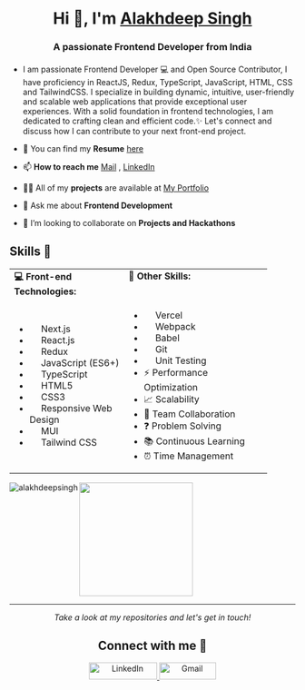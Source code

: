 <h1 align="center"> Hi 👋, I'm <a href="https://alakhdeepsingh.github.io/Portfolio/" target="blank">Alakhdeep Singh </a> </h1>
<h3 align="center">A passionate Frontend Developer from India</h3>

#### 
<!-- <img src="https://img.shields.io/badge/-Full stack%20 MERN Developer-blue?&style=for-the-badge"/>    <img src="https://img.shields.io/badge/-Frontend%20 ReactJS Developer-red?&style=for-the-badge"/>     <img src="https://img.shields.io/badge/-Backend NodeJS ExpressJS Developer-green?&style=for-the-badge"/> -->
<!-- <img src="https://img.shields.io/badge/-DataStructures & Algorithms-green?&style=for-the-badge"/> -->

<!-- ![GitHub followers](https://img.shields.io/github/followers/Alakhdeepsingh?label=Follow&style=social)
<img src="https://komarev.com/ghpvc/?username=alakhdeepsingh&label=Profile%20views&color=0e75b6&style=flat" alt="alakhdeepsingh" /> -->

 
- I am passionate Frontend Developer 💻 and Open Source Contributor, I have proficiency in ReactJS, Redux, TypeScript, JavaScript, HTML, CSS and TailwindCSS. I specialize in building dynamic, intuitive, user-friendly and scalable web applications that provide exceptional user experiences. With a solid foundation in frontend technologies, I am dedicated to crafting clean and efficient code.✨ Let's connect and discuss how I can contribute to your next front-end project.

- 📓 You can find my **Resume** [here]()

- 📫 **How to reach me** [Mail](mailto:alakhdeepsingh773@gmail.com) , [LinkedIn](https://linkedin.com/in/alakhdeepsingh)
  
- 👨‍💻 All of my **projects** are available at [My Portfolio](https://alakhportfolio.netlify.app/)

- 💬 Ask me about **Frontend Development**
 
- 🤝 I’m looking to collaborate on **Projects and Hackathons**

 
<!-- <a href="https://www.hackerrank.com/alakhdeep_7321" target="blank" >
    <img align="left" src="https://img.shields.io/badge/Hackerrank-darkgreen?style=for-the-badge&logo=hackerrank&logoColor=white"  height="30" width="140"/>
  </a> -->

 ## Skills 🎯

<table style="width: 90%;">
  <tr>
    <td style="width: 40%; vertical-align: top;"><strong>💻 Front-end Technologies:</strong></td>
    <td style="width: 50%; vertical-align: top;"><strong>🚀 Other Skills:</strong></td>
  </tr>
  <tr>
    <td>
      <ul>
       <li><img src="https://skillicons.dev/icons?i=nextjs" width="16px" style="vertical-align: middle;"/> Next.js</li>
        <li><img src="https://skillicons.dev/icons?i=react" width="16px" style="vertical-align: middle;"/> React.js</li>
        <li><img src="https://skillicons.dev/icons?i=redux" width="16px" style="vertical-align: middle;"/> Redux</li>
        <li><img src="https://skillicons.dev/icons?i=js" width="16px" style="vertical-align: middle;"/> JavaScript (ES6+)</li>
        <li><img src="https://skillicons.dev/icons?i=ts" width="16px" style="vertical-align: middle;"/> TypeScript</li>
        <li><img src="https://skillicons.dev/icons?i=html" width="16px" style="vertical-align: middle;"/> HTML5</li>
        <li><img src="https://skillicons.dev/icons?i=css" width="16px" style="vertical-align: middle;"/> CSS3</li>
        <li><img src="https://skillicons.dev/icons?i=css" width="16px" style="vertical-align: middle;"/> Responsive Web Design</li>
        <li><img src="https://skillicons.dev/icons?i=materialui" width="16px" style="vertical-align: middle;"/> MUI</li>
        <li><img src="https://skillicons.dev/icons?i=tailwind" width="16px" style="vertical-align: middle;"/> Tailwind CSS</li>
<!--         <li><img src="https://skillicons.dev/icons?i=fastapi" width="16px" style="vertical-align: middle;"/> RESTful APIs</li> -->
      </ul>
    </td>
    <td>
      <ul>
        <li><img src="https://skillicons.dev/icons?i=vercel" width="16px" style="vertical-align: middle;"/> Vercel</li>
        <li><img src="https://skillicons.dev/icons?i=webpack" width="16px" style="vertical-align: middle;"/> Webpack</li>
        <li><img src="https://skillicons.dev/icons?i=babel" width="16px" style="vertical-align: middle;"/> Babel</li>
        <li><img src="https://skillicons.dev/icons?i=git" width="16px" style="vertical-align: middle;"/> Git</li>
        <li><img src="https://skillicons.dev/icons?i=jest" width="16px" style="vertical-align: middle;"/> Unit Testing</li>
        <li>⚡ Performance Optimization</li>
        <li>📈 Scalability</li>
        <li>👥 Team Collaboration</li>
        <li>❓ Problem Solving</li>
        <li>📚 Continuous Learning</li>
        <li>⏰ Time Management</li>
      </ul>
    </td>
  </tr>
</table>
 
 <!-- <h2> &nbsp;My Tech Stack</h2>

- Programming languages : <br />
    [![JavaScript](	https://img.shields.io/badge/JavaScript-F7DF1E?style=flat&logo=javascript&logoColor=black)](https://developer.mozilla.org/en-US/docs/Web/JavaScript)
    [![TypeScript](	https://img.shields.io/badge/TypeScript-0081CB?style=flat&logo=typeScript&logoColor=black)](https://developer.mozilla.org/en-US/docs/Web/TypeScript)
    [![C++](https://img.shields.io/badge/C%2B%2B-00599C?style=flat&logo=c%2B%2B&logoColor=white)](https://www.cplusplus.com/)
    
- Frontend : <br />
    [![HTML5](https://img.shields.io/badge/HTML5-E34F26?style=flat&logo=html5&logoColor=white)](https://www.w3.org/html/)
    [![CSS](https://img.shields.io/badge/CSS-blue?style=flat&logo=css&logoColor=white)](https://www.w3.org/css/)
    [![Sass](https://img.shields.io/badge/Sass-CC6699?style=flat&logo=sass&logoColor=white)](https://sass-lang.com/)
    [![TailwindCSS](https://img.shields.io/badge/tailwindcss-blue?style=flat&logo=tailwindcss&logoColor=white)](https://tailwindcss.com/)
    [![React](https://img.shields.io/badge/React-20232A?style=flat&logo=react&logoColor=61DAFB)](https://reactjs.org/)
    [![Redux](https://img.shields.io/badge/Redux-5C2D91?style=flat&logo=redux&logoColor=white)](https://redux.org/)
    [![Next.js](https://img.shields.io/badge/Next.js-20232A?style=flat&logo=nextjs&logoColor=61DAFB)](https://nextjs.org/)
  
   <!--  [![Material-UI](https://img.shields.io/badge/Material--UI-0081CB?style=flat&logo=material-ui&logoColor=white)](https://material-ui.com/) -->
<!--     [![Angular](https://img.shields.io/badge/Angular-E34F26?style=flat&logo=angular&logoColor=white)](https://angular.io/) -->
<!--     [![Bootstrap](https://img.shields.io/badge/Bootstrap-563D7C?style=flat&logo=bootstrap&logoColor=white)](https://getbootstrap.com) -->
    
<!--  - Backend : <br />
    [![NodeJS](https://img.shields.io/badge/Node.js-43853D?style=flat&logo=node.js&logoColor=white)](https://nodejs.org)
    [![ExpressJS](https://img.shields.io/badge/Express.js-43853D?style=flat&logo=express.js&logoColor=white)](https://expressjs.org)
 
  
- Databases :  <br />
    [![Firebase](https://img.shields.io/badge/-Firebase-2C2D72?style=flat&logo=firebase&logoColor=FFCA28)](https://firebase.google.com/)
    [![MongoDB](https://img.shields.io/badge/MongoDB-4EA94B?style=flat&logo=mongodb&logoColor=white)](https://www.mongodb.com/)
 
- IDE & Tools : <br />
    [![VS Code](http://img.shields.io/badge/-VS%20Code-5C2D91?style=flat&logo=visual-studio-code&logoColor=white)](https://code.visualstudio.com/)
    [![Heroku](https://img.shields.io/badge/Heroku-430098?style=flat&logo=heroku&logoColor=white)](https://heroku.com)
    [![Vercel](https://img.shields.io/badge/Vercel-black?style=flat&logo=vercel&logoColor=white)](https://vercel.com/)
    [![Git](https://img.shields.io/badge/Git-F05032?style=flat&logo=git&logoColor=white)](https://git-scm.com/) -->


<!-- <h3 align="left">Languages and Tools:</h3>
<p align="left"><a href="https://www.w3.org/html/" target="_blank" rel="noreferrer"> <img src="https://raw.githubusercontent.com/devicons/devicon/master/icons/html5/html5-original-wordmark.svg" alt="html5" width="40" height="40"/> </a><a href="https://www.w3schools.com/css/" target="_blank" rel="noreferrer"> <img src="https://raw.githubusercontent.com/devicons/devicon/master/icons/css3/css3-original-wordmark.svg" alt="css3" width="40" height="40"/> </a> <a href="https://developer.mozilla.org/en-US/docs/Web/JavaScript" target="_blank" rel="noreferrer"> <img src="https://raw.githubusercontent.com/devicons/devicon/master/icons/javascript/javascript-original.svg" alt="javascript" width="40" height="40"/> </a>
<a href="https://getbootstrap.com" target="_blank" rel="noreferrer"> <img src="https://raw.githubusercontent.com/devicons/devicon/master/icons/bootstrap/bootstrap-plain-wordmark.svg" alt="bootstrap" width="40" height="40"/> </a> <a href="https://reactjs.org/" target="_blank" rel="noreferrer"> <img src="https://raw.githubusercontent.com/devicons/devicon/master/icons/react/react-original-wordmark.svg" alt="react" width="40" height="40"/> </a><a href="https://redux.js.org" target="_blank" rel="noreferrer"> <img src="https://raw.githubusercontent.com/devicons/devicon/master/icons/redux/redux-original.svg" alt="redux" width="40" height="40"/> </a> <a href="https://nodejs.org" target="_blank" rel="noreferrer"> <img src="https://raw.githubusercontent.com/devicons/devicon/master/icons/nodejs/nodejs-original-wordmark.svg" alt="nodejs" width="40" height="40"/> </a> <a href="https://expressjs.com" target="_blank" rel="noreferrer"> <img src="https://raw.githubusercontent.com/devicons/devicon/master/icons/express/express-original-wordmark.svg" alt="express" width="40" height="40"/> </a>
  <a href="https://cloudinary.com/" target="_blank" rel="noreferrer"> <img src="https://github.com/Alakhdeepsingh/Alakhdeepsingh/blob/main/cloudinary.png" alt="express" width="40" height="40"/> </a><a href="https://www.mysql.com/" target="_blank" rel="noreferrer"> <img src="https://raw.githubusercontent.com/devicons/devicon/master/icons/mysql/mysql-original-wordmark.svg" alt="mysql" width="40" height="40"/> </a><a href="https://www.mongodb.com/" target="_blank" rel="noreferrer"> <img src="https://raw.githubusercontent.com/devicons/devicon/master/icons/mongodb/mongodb-original-wordmark.svg" alt="mongodb" width="40" height="40"/> </a> <a href="https://firebase.google.com/" target="_blank" rel="noreferrer"> <img src="https://www.vectorlogo.zone/logos/firebase/firebase-icon.svg" alt="firebase" width="40" height="40"/> </a><a href="https://heroku.com" target="_blank" rel="noreferrer"> <img src="https://www.vectorlogo.zone/logos/heroku/heroku-icon.svg" alt="heroku" width="40" height="40"/> </a><a href="https://postman.com" target="_blank" rel="noreferrer"> <img src="https://www.vectorlogo.zone/logos/getpostman/getpostman-icon.svg" alt="postman" width="40" height="40"/> </a><a href="https://git-scm.com/" target="_blank" rel="noreferrer"> <img src="https://www.vectorlogo.zone/logos/git-scm/git-scm-icon.svg" alt="git" width="40" height="40"/> </a><a href="https://www.w3schools.com/cpp/" target="_blank" rel="noreferrer"> <img src="https://raw.githubusercontent.com/devicons/devicon/master/icons/cplusplus/cplusplus-original.svg" alt="cplusplus" width="40" height="40"/> </a><a href="https://www.redhat.com/en/topics/api/what-is-a-rest-api" target="_blank" rel="noreferrer"> <img src=https://github.com/Alakhdeepsingh/Alakhdeepsingh/blob/main/restapi.png alt="restapi" width="40" height="40"/> </a><a href="https://michalsnik.github.io/aos/" target="_blank" rel="noreferrer"> <img src="https://github.com/Alakhdeepsingh/Alakhdeepsingh/blob/main/animate%20on%20scroll.png" width="50" height="40"/> 
</a> -->
<img align="left" src="https://github-readme-stats.vercel.app/api/top-langs?username=alakhdeepsingh&show_icons=true&locale=en&layout=compact" alt="alakhdeepsingh" /><img height="200em" src="https://github-readme-stats.vercel.app/api?username=Alakhdeepsingh&theme=buefy&show_icons=true" /> 
 <!-- <img align="center" src="https://github-readme-streak-stats.herokuapp.com/?user=alakhdeepsingh&" alt="alakhdeepsingh" /> -->
 <hr>
<p align="center">
  <i>Take a look at my repositories and let's get in touch!</i>
  <div align="center">
 <h2>Connect with me 🤝</h2>
    <a href="https://www.linkedin.com/in/alakhdeepsingh/" target="_blank">
      <img src="https://img.shields.io/badge/LinkedIn-0077B5?style=for-the-badge&logo=linkedin&logoColor=white" height="30" width="120" alt="LinkedIn">
    </a>
    <a href="mailto:alakhdeepsingh773@gmail.com">
      <img src="https://img.shields.io/badge/Gmail-D14836?style=for-the-badge&logo=gmail&logoColor=white" height="30" width="100" alt="Gmail">
    </a>
  </div>
</p>
